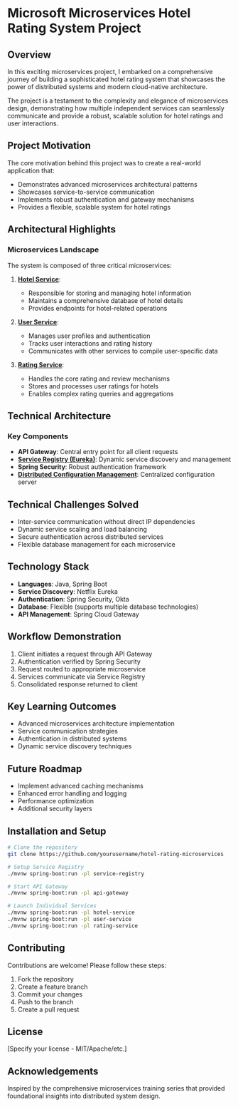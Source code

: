 # Microsoft Microservices Hotel Rating System Project
## Overview
In this exciting microservices project, I embarked on a comprehensive journey of building a sophisticated hotel rating system that showcases the power of distributed systems and modern cloud-native architecture.

The project is a testament to the complexity and elegance of microservices design, demonstrating how multiple independent services can seamlessly communicate and provide a robust, scalable solution for hotel ratings and user interactions.

## Project Motivation
The core motivation behind this project was to create a real-world application that:
- Demonstrates advanced microservices architectural patterns
- Showcases service-to-service communication
- Implements robust authentication and gateway mechanisms
- Provides a flexible, scalable system for hotel ratings

## Architectural Highlights
### Microservices Landscape
The system is composed of three critical microservices:
1. [**Hotel Service**](https://github.com/faizeraza/HotelService): 
   - Responsible for storing and managing hotel information
   - Maintains a comprehensive database of hotel details
   - Provides endpoints for hotel-related operations

2. [**User Service**](https://github.com/faizeraza/user):
   - Manages user profiles and authentication
   - Tracks user interactions and rating history
   - Communicates with other services to compile user-specific data

4. [**Rating Service**](https://github.com/faizeraza/RatingService):
   - Handles the core rating and review mechanisms
   - Stores and processes user ratings for hotels
   - Enables complex rating queries and aggregations

## Technical Architecture
### Key Components
- **API Gateway**: Central entry point for all client requests
- [**Service Registry (Eureka)**](https://github.com/faizeraza/ServiceRegistry): Dynamic service discovery and management
- **Spring Security**: Robust authentication framework
- [**Distributed Configuration Management**](https://github.com/faizeraza/micro-configuration-service): Centralized configuration server

## Technical Challenges Solved
- Inter-service communication without direct IP dependencies
- Dynamic service scaling and load balancing
- Secure authentication across distributed services
- Flexible database management for each microservice

## Technology Stack
- **Languages**: Java, Spring Boot
- **Service Discovery**: Netflix Eureka
- **Authentication**: Spring Security, Okta
- **Database**: Flexible (supports multiple database technologies)
- **API Management**: Spring Cloud Gateway

## Workflow Demonstration
1. Client initiates a request through API Gateway
2. Authentication verified by Spring Security
3. Request routed to appropriate microservice
4. Services communicate via Service Registry
5. Consolidated response returned to client

## Key Learning Outcomes
- Advanced microservices architecture implementation
- Service communication strategies
- Authentication in distributed systems
- Dynamic service discovery techniques

## Future Roadmap
- Implement advanced caching mechanisms
- Enhanced error handling and logging
- Performance optimization
- Additional security layers

## Installation and Setup
```bash
# Clone the repository
git clone https://github.com/yourusername/hotel-rating-microservices

# Setup Service Registry
./mvnw spring-boot:run -pl service-registry

# Start API Gateway
./mvnw spring-boot:run -pl api-gateway

# Launch Individual Services
./mvnw spring-boot:run -pl hotel-service
./mvnw spring-boot:run -pl user-service
./mvnw spring-boot:run -pl rating-service
```

## Contributing
Contributions are welcome! Please follow these steps:
1. Fork the repository
2. Create a feature branch
3. Commit your changes
4. Push to the branch
5. Create a pull request

## License
[Specify your license - MIT/Apache/etc.]

## Acknowledgements
Inspired by the comprehensive microservices training series that provided foundational insights into distributed system design.
